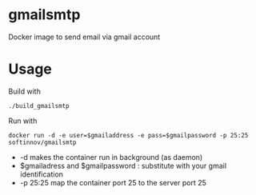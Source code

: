 # gmailsmtp
Docker image to send email via gmail account

# Usage
Build with

	./build_gmailsmtp

Run with 

	docker run -d -e user=$gmailaddress -e pass=$gmailpassword -p 25:25 softinnov/gmailsmtp

* -d makes the container run in background (as daemon)
* $gmailadress and $gmailpassword : substitute with your gmail identification
* -p 25:25 map the container port 25 to the server port 25

